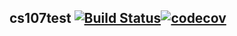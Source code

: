 ## cs107test [![Build Status](https://app.travis-ci.com/chelsilarious/cs107test.svg?branch=main)](https://app.travis-ci.com/chelsilarious/cs107test)[![codecov](https://codecov.io/gh/chelsilarious/cs107test/branch/main/graph/badge.svg?token=H4I296XTP4)](https://codecov.io/gh/chelsilarious/cs107test)


